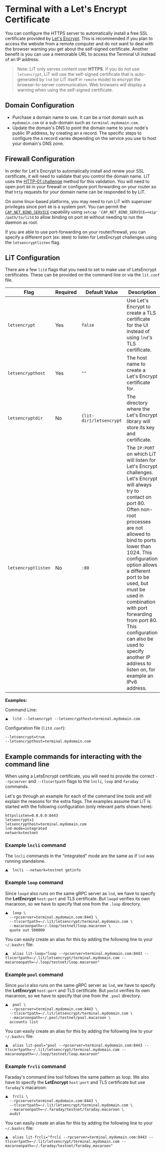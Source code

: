 # Terminal with a Let's Encrypt Certificate

You can configure the HTTPS server to automatically install a free SSL certificate
provided by [Let's Encrypt](https://letsencrypt.org/). This is recommended if you plan to
access the website from a remote computer and do not want to deal with the browser warning
you get about the self-signed certificate. Another benefit is you can use a memorable URL
to access the Terminal UI instead of an IP address.

> Note: LiT only serves content over **HTTPS**. If you do not use `letsencrypt`, LiT will
> use the self-signed certificate that is auto-generated by `lnd` (or LiT itself in
> `remote` mode) to encrypt the browser-to-server communication. Web browsers will display
> a warning when using the self-signed certificate.

## Domain Configuration

- Purchase a domain name to use. It can be a root domain such as `mydomain.com` or a
  sub-domain such as `terminal.mydomain.com`.
- Update the domain's DNS to point the domain name to your node's public IP address, by
  creating an `A` record. The specific steps to configure the `A` record varies depending
  on the service you use to host your domain's DNS zone.

## Firewall Configuration

In order for Let's Encrypt to automatically install and renew your SSL certificate, it
will need to validate that you control the domain name. LiT uses the
[HTTP-01 challenge](https://letsencrypt.org/docs/challenge-types/#http-01-challenge)
method for this validation. You will need to open port `80` in your firewall or configure
port forwarding on your router so that `http` requests for your domain name can be
responded to by LiT.

On some linux-based platforms, you may need to run LiT with superuser privileges since
port `80` is a system port. You can permit the
[`CAP_NET_BIND_SERVICE`](https://www.man7.org/linux/man-pages/man7/capabilities.7.html)
capability using `setcap 'CAP_NET_BIND_SERVICE=+eip' /path/to/litd` to allow binding on
port `80` without needing to run the daemon as root.

If you are able to use port-forwarding on your router/firewall, you can specify a
different port (ex: `8080`) to listen for LetsEncrypt challenges using the
`letsencryptlisten` flag.

## LiT Configuration

There are a few `litd` flags that you need to set to make use of LetsEncrypt certificates.
These can be provided on the command line or via the `lit.conf` file.

| Flag                | Required | Default Value           | Description                                                                                                                                                                                                                                                                                                                                                                                                                                        |
| ------------------- | -------- | ----------------------- | -------------------------------------------------------------------------------------------------------------------------------------------------------------------------------------------------------------------------------------------------------------------------------------------------------------------------------------------------------------------------------------------------------------------------------------------------- |
| `letsencrypt`       | Yes      | `false`                 | Use Let's Encrypt to create a TLS certificate for the UI instead of using `lnd`'s TLS certificate.                                                                                                                                                                                                                                                                                                                                                 |
| `letsencrypthost`   | Yes      | `""`                    | The host name to create a Let's Encrypt certificate for.                                                                                                                                                                                                                                                                                                                                                                                           |
| `letsencryptdir`    | No       | `{lit-dir}/letsencrypt` | The directory where the Let's Encrypt library will store its key and certificate.                                                                                                                                                                                                                                                                                                                                                                  |
| `letsencryptlisten` | No       | `:80`                   | The `IP:PORT` on which LiT will listen for Let's Encrypt challenges. Let's Encrypt will always try to contact on port 80. Often non-root processes are not allowed to bind to ports lower than 1024. This configuration option allows a different port to be used, but must be used in combination with port forwarding from port 80. This configuration can also be used to specify another IP address to listen on, for example an IPv6 address. |

**Examples:**

Command Line:

```shell
⛰  litd --letsencrypt --letsencrypthost=terminal.mydomain.com
```

Configuration file (`litd.conf`):

```text
--letsencrypt=true
--letsencrypthost=terminal.mydomain.com
```

## Example commands for interacting with the command line

When using a LetsEncrypt certificate, you will need to provide the correct `--rpcserver`
and `--tlscertpath` flags to the `lncli`, `loop` and `faraday` commands.

Let's go through an example for each of the command line tools and will explain the
reasons for the extra flags. The examples assume that LiT is started with the following
configuration (only relevant parts shown here):

```text
httpslisten=0.0.0.0:8443
letsencrypt=1
letsencrypthost=terminal.mydomain.com
lnd-mode=integrated
network=testnet
```

### Example `lncli` command

The `lncli` commands in the "integrated" mode are the same as if `lnd` was running
standalone.

```shell
⛰  lncli --network=testnet getinfo
```

### Example `loop` command

Since `loopd` also runs on the same gRPC server as `lnd`, we have to specify the
**LetEncrypt** `host:port` and TLS certificate. But `loopd` verifies its own macaroon, so
we have to specify that one from the `.loop` directory.

```shell
⛰  loop \
  --rpcserver=terminal.mydomain.com:8443 \
  --tlscertpath=~/.lit/letsencrypt/terminal.mydomain.com \
  --macaroonpath=~/.loop/testnet/loop.macaroon \
  quote out 500000
```

You can easily create an alias for this by adding the following line to your `~/.bashrc`
file:

```shell
⛰  alias lit-loop="loop --rpcserver=terminal.mydomain.com:8443 --tlscertpath=~/.lit/letsencrypt/terminal.mydomain.com --macaroonpath=~/.loop/testnet/loop.macaroon"
```

### Example `pool` command

Since `poold` also runs on the same gRPC server as `lnd`, we have to specify the
**LetEncrypt** `host:port` and TLS certificate. But `poold` verifies its own
macaroon, so we have to specify that one from the `.pool` directory.

```shell
⛰  pool \
  --rpcserver=terminal.mydomain.com:8443 \
  --tlscertpath=~/.lit/letsencrypt/terminal.mydomain.com \
  --macaroonpath=~/.pool/testnet/pool.macaroon \
  accounts list
```

You can easily create an alias for this by adding the following line to your
`~/.bashrc` file:

```shell
⛰  alias lit-pool="pool --rpcserver=terminal.mydomain.com:8443 --tlscertpath=~/.lit/letsencrypt/terminal.mydomain.com --macaroonpath=~/.loop/testnet/loop.macaroon"
```

### Example `frcli` command

Faraday's command line tool follows the same pattern as loop. We also have to specify the
**LetEncrypt** `host:port` and TLS certificate but use `faraday`'s macaroon:

```shell
⛰  frcli \
  --rpcserver=terminal.mydomain.com:8443 \
  --tlscertpath=~/.lit/letsencrypt/terminal.mydomain.com \
  --macaroonpath=~/.faraday/testnet/faraday.macaroon \
  audit
```

You can easily create an alias for this by adding the following line to your `~/.bashrc`
file:

```shell
⛰  alias lit-frcli="frcli --rpcserver=terminal.mydomain.com:8443 --tlscertpath=~/.lit/letsencrypt/terminal.mydomain.com --macaroonpath=~/.faraday/testnet/faraday.macaroon"
```
